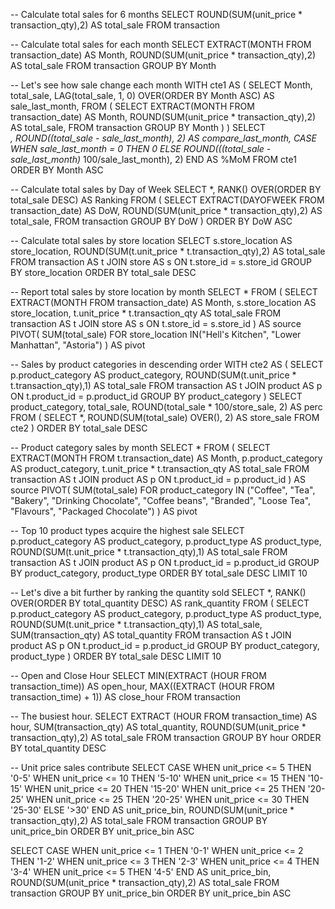 -- Calculate total sales for 6 months
SELECT ROUND(SUM(unit_price * transaction_qty),2) AS total_sale
FROM transaction

-- Calculate total sales for each month
SELECT EXTRACT(MONTH FROM transaction_date) AS Month,
  ROUND(SUM(unit_price * transaction_qty),2) AS total_sale
FROM transaction
GROUP BY Month

-- Let's see how sale change each month
WITH cte1 AS (
  SELECT 
    Month, 
    total_sale, 
    LAG(total_sale, 1, 0) OVER(ORDER BY Month ASC) AS sale_last_month,
FROM (
  SELECT EXTRACT(MONTH FROM transaction_date) AS Month,
      ROUND(SUM(unit_price * transaction_qty),2) AS total_sale,
  FROM transaction
  GROUP BY Month
  )
)
SELECT  
  *, 
  ROUND((total_sale - sale_last_month), 2) AS compare_last_month,
  CASE WHEN sale_last_month = 0 THEN 0
    ELSE ROUND(((total_sale - sale_last_month)* 100/sale_last_month), 2)  END AS %MoM
FROM cte1
ORDER BY Month ASC

-- Calculate total sales by Day of Week
SELECT 
  *, 
  RANK() OVER(ORDER BY total_sale DESC) AS Ranking
FROM (
  SELECT 
    EXTRACT(DAYOFWEEK FROM transaction_date) AS DoW,
    ROUND(SUM(unit_price * transaction_qty),2) AS total_sale, 
  FROM transaction
  GROUP BY DoW
)
ORDER BY DoW ASC

-- Calculate total sales by store location
SELECT 
  s.store_location AS store_location,
  ROUND(SUM(t.unit_price * t.transaction_qty),2) AS total_sale
FROM transaction AS t
JOIN store AS s
ON t.store_id = s.store_id
GROUP BY store_location
ORDER BY total_sale DESC

-- Report total sales by store location by month
SELECT *
FROM
(
SELECT 
  EXTRACT(MONTH FROM transaction_date) AS Month,
  s.store_location AS store_location,
  t.unit_price * t.transaction_qty AS total_sale
FROM transaction AS t
JOIN store AS s
ON t.store_id = s.store_id
) AS source
PIVOT(
  SUM(total_sale)
  FOR store_location IN("Hell's Kitchen", "Lower Manhattan", "Astoria")
) AS pivot

-- Sales by product categories in descending order
WITH cte2 AS (
  SELECT 
    p.product_category AS product_category,
    ROUND(SUM(t.unit_price * t.transaction_qty),1) AS total_sale
  FROM transaction AS t
  JOIN product AS p
  ON t.product_id = p.product_id
  GROUP BY product_category
)
SELECT 
  product_category,
  total_sale,
  ROUND(total_sale * 100/store_sale, 2) AS perc
FROM (
  SELECT 
    *,
    ROUND(SUM(total_sale) OVER(), 2) AS store_sale
  FROM cte2
  )
ORDER BY total_sale DESC

-- Product category sales by month
SELECT *
FROM
(
SELECT 
  EXTRACT(MONTH FROM t.transaction_date) AS Month,
  p.product_category AS product_category,
  t.unit_price * t.transaction_qty AS total_sale
FROM transaction AS t
JOIN product AS p
ON t.product_id = p.product_id
) AS source
PIVOT(
  SUM(total_sale)
  FOR product_category IN ("Coffee", "Tea", "Bakery", "Drinking Chocolate", "Coffee beans", "Branded", "Loose Tea", "Flavours", "Packaged Chocolate")
) AS pivot

-- Top 10 product types acquire the highest sale
SELECT
  p.product_category AS product_category,
  p.product_type AS product_type,
  ROUND(SUM(t.unit_price * t.transaction_qty),1) AS total_sale
FROM transaction AS t
JOIN product AS p
ON t.product_id = p.product_id
GROUP BY product_category, product_type
ORDER BY total_sale DESC
LIMIT 10

-- Let's dive a bit further by ranking the quantity sold
SELECT
  *,
  RANK() OVER(ORDER BY total_quantity DESC) AS rank_quantity
FROM (
SELECT
  p.product_category AS product_category,
  p.product_type AS product_type,
  ROUND(SUM(t.unit_price * t.transaction_qty),1) AS total_sale,
  SUM(transaction_qty) AS total_quantity
FROM transaction AS t
JOIN product AS p
ON t.product_id = p.product_id
GROUP BY product_category, product_type
)
ORDER BY total_sale DESC
LIMIT 10

-- Open and Close Hour
SELECT 
  MIN(EXTRACT (HOUR FROM transaction_time)) AS open_hour,
  MAX((EXTRACT (HOUR FROM transaction_time) + 1))  AS close_hour
FROM transaction 

-- The busiest hour. 
SELECT 
  EXTRACT (HOUR FROM transaction_time) AS hour,
  SUM(transaction_qty) AS total_quantity,
  ROUND(SUM(unit_price * transaction_qty),2) AS total_sale
FROM transaction
GROUP BY hour
ORDER BY total_quantity DESC

-- Unit price sales contribute
SELECT 
  CASE WHEN unit_price <= 5 THEN '0-5'
       WHEN unit_price <= 10 THEN '5-10'
       WHEN unit_price <= 15 THEN '10-15'
       WHEN unit_price <= 20 THEN '15-20'
       WHEN unit_price <= 25 THEN '20-25'
       WHEN unit_price <= 25 THEN '20-25'
       WHEN unit_price <= 30 THEN '25-30'
       ELSE '>30' END AS unit_price_bin,
  ROUND(SUM(unit_price * transaction_qty),2) AS total_sale
FROM transaction
GROUP BY unit_price_bin
ORDER BY unit_price_bin ASC


SELECT 
  CASE WHEN unit_price <= 1 THEN '0-1'
       WHEN unit_price <= 2 THEN '1-2'
       WHEN unit_price <= 3 THEN '2-3'
       WHEN unit_price <= 4 THEN '3-4'
       WHEN unit_price <= 5 THEN '4-5'
       END AS unit_price_bin,
  ROUND(SUM(unit_price * transaction_qty),2) AS total_sale
FROM transaction
GROUP BY unit_price_bin
ORDER BY unit_price_bin ASC
